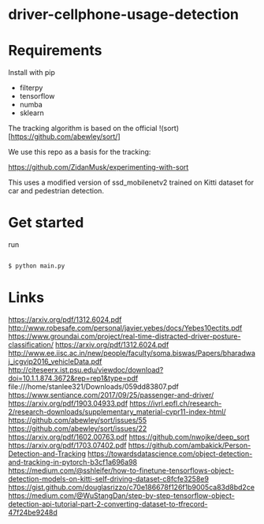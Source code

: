# driver-cellphone-usage-detection

# Requirements

Install with pip

* filterpy
* tensorflow
* numba
* sklearn

The tracking algorithm is based on the official !(sort)[https://github.com/abewley/sort/]


We use this repo as a basis for the tracking:

https://github.com/ZidanMusk/experimenting-with-sort

This uses a modified version of ssd_mobilenetv2 trained on Kitti dataset for car and pedestrian detection.

# Get started

run 

```bash

$ python main.py
```

# Links

https://arxiv.org/pdf/1312.6024.pdf
http://www.robesafe.com/personal/javier.yebes/docs/Yebes10ectits.pdf
https://www.groundai.com/project/real-time-distracted-driver-posture-classification/
https://arxiv.org/pdf/1312.6024.pdf
http://www.ee.iisc.ac.in/new/people/faculty/soma.biswas/Papers/bharadwaj_icgvip2016_vehicleData.pdf
http://citeseerx.ist.psu.edu/viewdoc/download?doi=10.1.1.874.3672&rep=rep1&type=pdf
file:///home/stanlee321/Downloads/059dd83807.pdf
https://www.sentiance.com/2017/09/25/passenger-and-driver/
https://arxiv.org/pdf/1903.04933.pdf
https://ivrl.epfl.ch/research-2/research-downloads/supplementary_material-cvpr11-index-html/
https://github.com/abewley/sort/issues/55
https://github.com/abewley/sort/issues/22
https://arxiv.org/pdf/1602.00763.pdf
https://github.com/nwojke/deep_sort
https://arxiv.org/pdf/1703.07402.pdf
https://github.com/ambakick/Person-Detection-and-Tracking
https://towardsdatascience.com/object-detection-and-tracking-in-pytorch-b3cf1a696a98
https://medium.com/@sshleifer/how-to-finetune-tensorflows-object-detection-models-on-kitti-self-driving-dataset-c8fcfe3258e9
https://gist.github.com/douglasrizzo/c70e186678f126f1b9005ca83d8bd2ce
https://medium.com/@WuStangDan/step-by-step-tensorflow-object-detection-api-tutorial-part-2-converting-dataset-to-tfrecord-47f24be9248d
